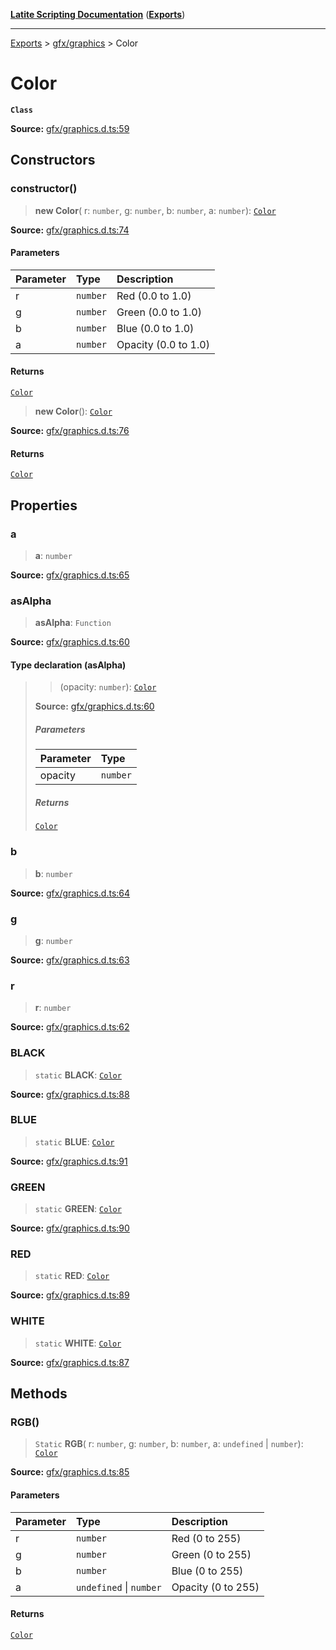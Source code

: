 [**Latite Scripting Documentation**](../../README.md) ([**Exports**](../../exports.md))

---

[Exports](../../exports.md) > [gfx/graphics](../index.md) > Color

# Color

**`Class`**

**Source:** [gfx/graphics.d.ts:59](https://github.com/LatiteScripting/latitescripting.github.io/blob/3779189/definitions/gfx/graphics.d.ts#L59)

## Constructors

### constructor()

> **new Color**(
> r: `number`,
> g: `number`,
> b: `number`,
> a: `number`): [`Color`](class.Color.md)

**Source:** [gfx/graphics.d.ts:74](https://github.com/LatiteScripting/latitescripting.github.io/blob/3779189/definitions/gfx/graphics.d.ts#L74)

#### Parameters

| Parameter | Type     | Description          |
| :-------- | :------- | :------------------- |
| r         | `number` | Red (0.0 to 1.0)     |
| g         | `number` | Green (0.0 to 1.0)   |
| b         | `number` | Blue (0.0 to 1.0)    |
| a         | `number` | Opacity (0.0 to 1.0) |

#### Returns

[`Color`](class.Color.md)

> **new Color**(): [`Color`](class.Color.md)

**Source:** [gfx/graphics.d.ts:76](https://github.com/LatiteScripting/latitescripting.github.io/blob/3779189/definitions/gfx/graphics.d.ts#L76)

#### Returns

[`Color`](class.Color.md)

## Properties

### a

> **a**: `number`

**Source:** [gfx/graphics.d.ts:65](https://github.com/LatiteScripting/latitescripting.github.io/blob/3779189/definitions/gfx/graphics.d.ts#L65)

### asAlpha

> **asAlpha**: `Function`

**Source:** [gfx/graphics.d.ts:60](https://github.com/LatiteScripting/latitescripting.github.io/blob/3779189/definitions/gfx/graphics.d.ts#L60)

#### Type declaration (asAlpha)

> > (opacity: `number`): [`Color`](class.Color.md)
>
> **Source:** [gfx/graphics.d.ts:60](https://github.com/LatiteScripting/latitescripting.github.io/blob/3779189/definitions/gfx/graphics.d.ts#L60)
>
> ##### Parameters
>
> | Parameter | Type     |
> | :-------- | :------- |
> | opacity   | `number` |
>
> ##### Returns
>
> [`Color`](class.Color.md)

### b

> **b**: `number`

**Source:** [gfx/graphics.d.ts:64](https://github.com/LatiteScripting/latitescripting.github.io/blob/3779189/definitions/gfx/graphics.d.ts#L64)

### g

> **g**: `number`

**Source:** [gfx/graphics.d.ts:63](https://github.com/LatiteScripting/latitescripting.github.io/blob/3779189/definitions/gfx/graphics.d.ts#L63)

### r

> **r**: `number`

**Source:** [gfx/graphics.d.ts:62](https://github.com/LatiteScripting/latitescripting.github.io/blob/3779189/definitions/gfx/graphics.d.ts#L62)

### BLACK

> `static` **BLACK**: [`Color`](class.Color.md)

**Source:** [gfx/graphics.d.ts:88](https://github.com/LatiteScripting/latitescripting.github.io/blob/3779189/definitions/gfx/graphics.d.ts#L88)

### BLUE

> `static` **BLUE**: [`Color`](class.Color.md)

**Source:** [gfx/graphics.d.ts:91](https://github.com/LatiteScripting/latitescripting.github.io/blob/3779189/definitions/gfx/graphics.d.ts#L91)

### GREEN

> `static` **GREEN**: [`Color`](class.Color.md)

**Source:** [gfx/graphics.d.ts:90](https://github.com/LatiteScripting/latitescripting.github.io/blob/3779189/definitions/gfx/graphics.d.ts#L90)

### RED

> `static` **RED**: [`Color`](class.Color.md)

**Source:** [gfx/graphics.d.ts:89](https://github.com/LatiteScripting/latitescripting.github.io/blob/3779189/definitions/gfx/graphics.d.ts#L89)

### WHITE

> `static` **WHITE**: [`Color`](class.Color.md)

**Source:** [gfx/graphics.d.ts:87](https://github.com/LatiteScripting/latitescripting.github.io/blob/3779189/definitions/gfx/graphics.d.ts#L87)

## Methods

### RGB()

> `Static` **RGB**(
> r: `number`,
> g: `number`,
> b: `number`,
> a: `undefined` \| `number`): [`Color`](class.Color.md)

**Source:** [gfx/graphics.d.ts:85](https://github.com/LatiteScripting/latitescripting.github.io/blob/3779189/definitions/gfx/graphics.d.ts#L85)

#### Parameters

| Parameter | Type                    | Description        |
| :-------- | :---------------------- | :----------------- |
| r         | `number`                | Red (0 to 255)     |
| g         | `number`                | Green (0 to 255)   |
| b         | `number`                | Blue (0 to 255)    |
| a         | `undefined` \| `number` | Opacity (0 to 255) |

#### Returns

[`Color`](class.Color.md)
